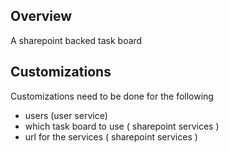 ## Overview

A sharepoint backed task board

## Customizations 

Customizations need to be done for the following 

- users (user service) 
- which task board to use ( sharepoint services )
- url for the services ( sharepoint services )

